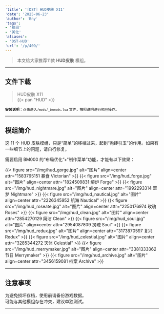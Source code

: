 ```yaml
---
'title': '[DST] HUD皮肤 X11'
'date': '2025-06-23'
'author': 'Bny'
'tags':
- '模组'
- '美化'
'aliases':
- 'DST-HUD'
'url': '/p/409/'
---
```


> 本文给大家推荐11款 **HUD皮肤** 模组。

---

## 文件下载

> HUD皮肤 X11  
{{< pan "HUD" >}}  

<small> **安装说明**：点击进入`/mods/_bmmods.lua` 文件，按照说明进行相应操作。</small>  

---

## 模组简介

这 11 个 HUD 皮肤模组，只是“简单”的移植过来，起到“抛砖引玉”的作用。如果有一些细节上的问题，请自行修复。

需要启用 BM000 的“布局优化”+“制作菜单”功能，才能有以下效果：

{{< figure src="/img/hud_gorge.jpg" alt="图片" align=center attr="1583765151 暴食 Victorian" >}}
{{< figure src="/img/hud_forge.jpg" alt="图片" align=center attr="1824509831 熔炉 Forge" >}}
{{< figure src="/img/hud_nightmare.jpg" alt="图片" align=center attr="1992293314 噩梦 Nightmare" >}}
{{< figure src="/img/hud_nautical.jpg" alt="图片" align=center attr="2226345952 航海 Nautical" >}}
{{< figure src="/img/hud_roseate.jpg" alt="图片" align=center attr="2250176974 玫瑰 Roses" >}}
{{< figure src="/img/hud_clean.jpg" alt="图片" align=center attr="2854270129 简洁 Clean" >}}
{{< figure src="/img/hud_soul.jpg" alt="图片" align=center attr="2954087809 灵魂 Soul" >}}
{{< figure src="/img/hud_redux.jpg" alt="图片" align=center attr="3173870597 复兴 Redux" >}}
{{< figure src="/img/hud_celestial.jpg" alt="图片" align=center attr="3285344272 天体 Celestial" >}}
{{< figure src="/img/hud_merrymaker.jpg" alt="图片" align=center attr="3381333362 节日 Merrymaker" >}}
{{< figure src="/img/hud_archive.jpg" alt="图片" align=center attr="3456159081 档案 Archive" >}}


---

## 注意事项

>  
为避免损坏存档，使用前请备份游戏数据。  
可能与其他模组存在冲突，建议单独测试。  

---

